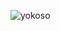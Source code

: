 ![yokoso](https://github.com/memetrollsXD/memetrollsXD/assets/27217031/a5c07dd2-2ee3-4872-b6f9-322aaa8d9af1)

